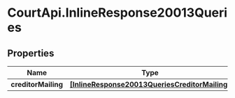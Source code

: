 # CourtApi.InlineResponse20013Queries

## Properties
Name | Type | Description | Notes
------------ | ------------- | ------------- | -------------
**creditorMailing** | [**[InlineResponse20013QueriesCreditorMailing]**](InlineResponse20013QueriesCreditorMailing.md) |  | [optional] 


